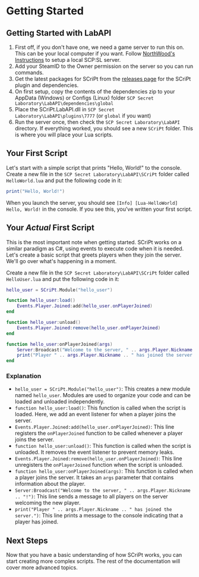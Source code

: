 # Getting Started


## Getting Started with LabAPI
1. First off, if you don't have one, we need a game server to run this on. This can be your local computer if you want. Follow [NorthWood's Instructions](https://en.scpslgame.com/index.php?title=Guide:Hosting_a_server) to setup a local SCP:SL server.
2. Add your SteamID to the Owner permission on the server so you can run commands.
3. Get the latest packages for SCriPt from the [releases page]() for the SCriPt plugin and dependencies.
4. On first setup, copy the contents of the dependencies zip to your AppData (Windows) or Configs (Linux) folder `SCP Secret Laboratory\LabAPI\dependencies\global`
5. Place the SCriPt.LabAPI.dll in `SCP Secret Laboratory\LabAPI\plugins\7777` (or `global` if you want)
6. Run the server once, then check the `SCP Secret Laboratory\LabAPI` directory. If everything worked, you should see a new `SCriPt` folder. This is where you will place your Lua scripts.

## Your First Script

Let's start with a simple script that prints "Hello, World!" to the console. 
Create a new file in the `SCP Secret Laboratory\LabAPI\SCriPt` folder called `HelloWorld.lua` and put the following code in it:

```lua
print("Hello, World!")
```

When you launch the server, you should see `[Info] [Lua-HelloWorld] Hello, World!` in the console. If you see this, you've written your first script.

## Your *Actual* First Script

This is the most important note when getting started. SCriPt works on a similar paradigm as C#, using events to execute code when it is needed.
Let's create a basic script that greets players when they join the server. We'll go over what's happening in a moment.

Create a new file in the `SCP Secret Laboratory\LabAPI\SCriPt` folder called `HelloUser.lua` and put the following code in it:

```lua
hello_user = SCriPt.Module("hello_user")

function hello_user:load()
    Events.Player.Joined:add(hello_user.onPlayerJoined)
end

function hello_user:unload()
    Events.Player.Joined:remove(hello_user.onPlayerJoined)
end

function hello_user:onPlayerJoined(args)
    Server:Broadcast("Welcome to the server, " .. args.Player.Nickname .. "!")
    print("Player " .. args.Player.Nickname .. " has joined the server.")
end
```

### Explanation
- `hello_user = SCriPt.Module("hello_user")`: This creates a new module named `hello_user`. Modules are used to organize your code and can be loaded and unloaded independently.
- `function hello_user:load()`: This function is called when the script is loaded. Here, we add an event listener for when a player joins the server.
- `Events.Player.Joined:add(hello_user.onPlayerJoined)`: This line registers the `onPlayerJoined` function to be called whenever a player joins the server.
- `function hello_user:unload()`: This function is called when the script is unloaded. It removes the event listener to prevent memory leaks.
- `Events.Player.Joined:remove(hello_user.onPlayerJoined)`: This line unregisters the `onPlayerJoined` function when the script is unloaded.
- `function hello_user:onPlayerJoined(args)`: This function is called when a player joins the server. It takes an `args` parameter that contains information about the player.
- `Server:Broadcast("Welcome to the server, " .. args.Player.Nickname .. "!")`: This line sends a message to all players on the server welcoming the new player.
- `print("Player " .. args.Player.Nickname .. " has joined the server.")`: This line prints a message to the console indicating that a player has joined.

## Next Steps
Now that you have a basic understanding of how SCriPt works, you can start creating more complex scripts. The rest of the documentation will cover more advanced topics.

